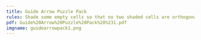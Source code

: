 ```yaml
---
title: Guide Arrow Puzzle Pack
rules: Shade some empty cells so that no two shaded cells are orthogonally adjacent and the remaining unshaded cells form one orthogonally connected area. No complete loop of cells may be unshaded (including 2x2s). An arrow indicates the only direction in which one could begin a path to the star without going through a shaded cell or backtracking.
pdf: Guide%20Arrow%20Puzzle%20Pack%20%231.pdf
imgname: guidearrowpack1.png
---
```

